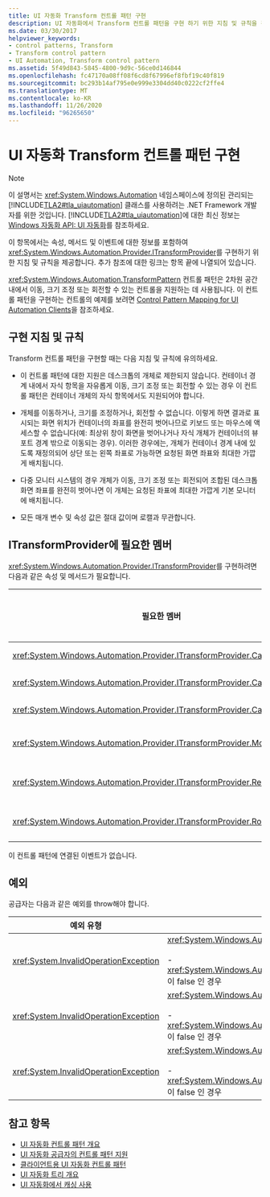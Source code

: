 ```yaml
---
title: UI 자동화 Transform 컨트롤 패턴 구현
description: UI 자동화에서 Transform 컨트롤 패턴을 구현 하기 위한 지침 및 규칙을 검토 합니다. ITransformProvider 인터페이스의 필수 멤버를 알고 있어야 합니다.
ms.date: 03/30/2017
helpviewer_keywords:
- control patterns, Transform
- Transform control pattern
- UI Automation, Transform control pattern
ms.assetid: 5f49d843-5845-4800-9d9c-56ce0d146844
ms.openlocfilehash: fc47170a08ff08f6cd8f67996ef8fbf19c40f819
ms.sourcegitcommit: bc293b14af795e0e999e3304dd40c0222cf2ffe4
ms.translationtype: MT
ms.contentlocale: ko-KR
ms.lasthandoff: 11/26/2020
ms.locfileid: "96265650"
---
```

# <a name="implementing-the-ui-automation-transform-control-pattern"></a>UI 자동화 Transform 컨트롤 패턴 구현

> [!NOTE]
> 이 설명서는 <xref:System.Windows.Automation> 네임스페이스에 정의된 관리되는 [!INCLUDE[TLA2#tla_uiautomation](../../../includes/tla2sharptla-uiautomation-md.md)] 클래스를 사용하려는 .NET Framework 개발자를 위한 것입니다. [!INCLUDE[TLA2#tla_uiautomation](../../../includes/tla2sharptla-uiautomation-md.md)]에 대한 최신 정보는 [Windows 자동화 API: UI 자동화](/windows/win32/winauto/entry-uiauto-win32)를 참조하세요.  
  
 이 항목에서는 속성, 메서드 및 이벤트에 대한 정보를 포함하여 <xref:System.Windows.Automation.Provider.ITransformProvider>를 구현하기 위한 지침 및 규칙을 제공합니다. 추가 참조에 대한 링크는 항목 끝에 나열되어 있습니다.  
  
 <xref:System.Windows.Automation.TransformPattern> 컨트롤 패턴은 2차원 공간 내에서 이동, 크기 조정 또는 회전할 수 있는 컨트롤을 지원하는 데 사용됩니다. 이 컨트롤 패턴을 구현하는 컨트롤의 예제를 보려면 [Control Pattern Mapping for UI Automation Clients](control-pattern-mapping-for-ui-automation-clients.md)을 참조하세요.  
  
<a name="Implementation_Guidelines_and_Conventions"></a>

## <a name="implementation-guidelines-and-conventions"></a>구현 지침 및 규칙  

 Transform 컨트롤 패턴을 구현할 때는 다음 지침 및 규칙에 유의하세요.  
  
- 이 컨트롤 패턴에 대한 지원은 데스크톱의 개체로 제한되지 않습니다. 컨테이너 경계 내에서 자식 항목을 자유롭게 이동, 크기 조정 또는 회전할 수 있는 경우 이 컨트롤 패턴은 컨테이너 개체의 자식 항목에서도 지원되어야 합니다.  
  
- 개체를 이동하거나, 크기를 조정하거나, 회전할 수 없습니다. 이렇게 하면 결과로 표시되는 화면 위치가 컨테이너의 좌표를 완전히 벗어나므로 키보드 또는 마우스에 액세스할 수 없습니다(예: 최상위 창이 화면을 벗어나거나 자식 개체가 컨테이너의 뷰포트 경계 밖으로 이동되는 경우). 이러한 경우에는, 개체가 컨테이너 경계 내에 있도록 재정의되어 상단 또는 왼쪽 좌표로 가능하면 요청된 화면 좌표와 최대한 가깝게 배치됩니다.  
  
- 다중 모니터 시스템의 경우 개체가 이동, 크기 조정 또는 회전되어 조합된 데스크톱 화면 좌표를 완전히 벗어나면 이 개체는 요청된 좌표에 최대한 가깝게 기본 모니터에 배치됩니다.  
  
- 모든 매개 변수 및 속성 값은 절대 값이며 로캘과 무관합니다.  
  
<a name="Required_Members_for_the_IValueProvider_Interface"></a>

## <a name="required-members-for-itransformprovider"></a>ITransformProvider에 필요한 멤버  

 <xref:System.Windows.Automation.Provider.ITransformProvider>를 구현하려면 다음과 같은 속성 및 메서드가 필요합니다.  
  
|필요한 멤버|멤버 형식|참고|  
|----------------------|-----------------|-----------|  
|<xref:System.Windows.Automation.Provider.ITransformProvider.CanMove%2A>|속성|없음|  
|<xref:System.Windows.Automation.Provider.ITransformProvider.CanResize%2A>|속성|없음|  
|<xref:System.Windows.Automation.Provider.ITransformProvider.CanRotate%2A>|속성|없음|  
|<xref:System.Windows.Automation.Provider.ITransformProvider.Move%2A>|메서드|없음|  
|<xref:System.Windows.Automation.Provider.ITransformProvider.Resize%2A>|메서드|없음|  
|<xref:System.Windows.Automation.Provider.ITransformProvider.Rotate%2A>|메서드|없음|  
  
 이 컨트롤 패턴에 연결된 이벤트가 없습니다.  
  
<a name="Exceptions"></a>

## <a name="exceptions"></a>예외  

 공급자는 다음과 같은 예외를 throw해야 합니다.  
  
|예외 유형|조건|  
|--------------------|---------------|  
|<xref:System.InvalidOperationException>|<xref:System.Windows.Automation.Provider.ITransformProvider.Move%2A><br /><br /> - <xref:System.Windows.Automation.TransformPatternIdentifiers.CanMoveProperty> 이 false 인 경우|  
|<xref:System.InvalidOperationException>|<xref:System.Windows.Automation.Provider.ITransformProvider.Resize%2A><br /><br /> - <xref:System.Windows.Automation.TransformPatternIdentifiers.CanResizeProperty> 이 false 인 경우|  
|<xref:System.InvalidOperationException>|<xref:System.Windows.Automation.Provider.ITransformProvider.Rotate%2A><br /><br /> - <xref:System.Windows.Automation.TransformPatternIdentifiers.CanRotateProperty> 이 false 인 경우|  
  
## <a name="see-also"></a>참고 항목

- [UI 자동화 컨트롤 패턴 개요](ui-automation-control-patterns-overview.md)
- [UI 자동화 공급자의 컨트롤 패턴 지원](support-control-patterns-in-a-ui-automation-provider.md)
- [클라이언트용 UI 자동화 컨트롤 패턴](ui-automation-control-patterns-for-clients.md)
- [UI 자동화 트리 개요](ui-automation-tree-overview.md)
- [UI 자동화에서 캐싱 사용](use-caching-in-ui-automation.md)
